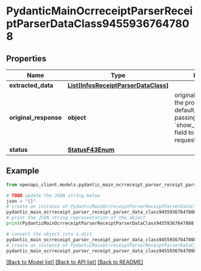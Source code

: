 # PydanticMainOcrreceiptParserReceiptParserDataClass94559367647808


## Properties

Name | Type | Description | Notes
------------ | ------------- | ------------- | -------------
**extracted_data** | [**List[InfosReceiptParserDataClass]**](InfosReceiptParserDataClass.md) |  | [optional] 
**original_response** | **object** | original response sent by the provider, hidden by default, show it by passing the &#x60;show_original_response&#x60; field to &#x60;true&#x60; in your request | [optional] 
**status** | [**StatusF43Enum**](StatusF43Enum.md) |  | 

## Example

```python
from openapi_client.models.pydantic_main_ocrreceipt_parser_receipt_parser_data_class94559367647808 import PydanticMainOcrreceiptParserReceiptParserDataClass94559367647808

# TODO update the JSON string below
json = "{}"
# create an instance of PydanticMainOcrreceiptParserReceiptParserDataClass94559367647808 from a JSON string
pydantic_main_ocrreceipt_parser_receipt_parser_data_class94559367647808_instance = PydanticMainOcrreceiptParserReceiptParserDataClass94559367647808.from_json(json)
# print the JSON string representation of the object
print(PydanticMainOcrreceiptParserReceiptParserDataClass94559367647808.to_json())

# convert the object into a dict
pydantic_main_ocrreceipt_parser_receipt_parser_data_class94559367647808_dict = pydantic_main_ocrreceipt_parser_receipt_parser_data_class94559367647808_instance.to_dict()
# create an instance of PydanticMainOcrreceiptParserReceiptParserDataClass94559367647808 from a dict
pydantic_main_ocrreceipt_parser_receipt_parser_data_class94559367647808_form_dict = pydantic_main_ocrreceipt_parser_receipt_parser_data_class94559367647808.from_dict(pydantic_main_ocrreceipt_parser_receipt_parser_data_class94559367647808_dict)
```
[[Back to Model list]](../README.md#documentation-for-models) [[Back to API list]](../README.md#documentation-for-api-endpoints) [[Back to README]](../README.md)


